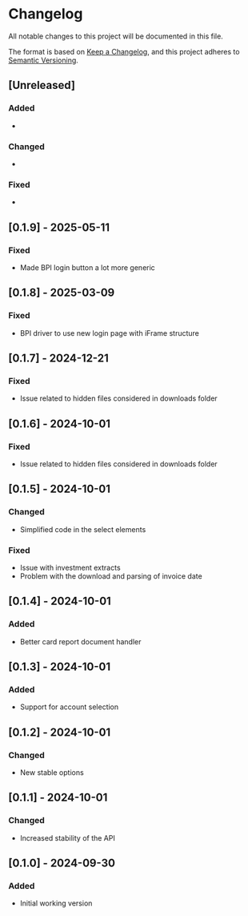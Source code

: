 # Changelog

All notable changes to this project will be documented in this file.

The format is based on [Keep a Changelog](https://keepachangelog.com/en/1.0.0/),
and this project adheres to [Semantic Versioning](https://semver.org/spec/v2.0.0.html).

## [Unreleased]

### Added

*

### Changed

*

### Fixed

*

## [0.1.9] - 2025-05-11

### Fixed

* Made BPI login button a lot more generic

## [0.1.8] - 2025-03-09

### Fixed

* BPI driver to use new login page with iFrame structure

## [0.1.7] - 2024-12-21

### Fixed

* Issue related to hidden files considered in downloads folder

## [0.1.6] - 2024-10-01

### Fixed

* Issue related to hidden files considered in downloads folder

## [0.1.5] - 2024-10-01

### Changed

* Simplified code in the select elements

### Fixed

* Issue with investment extracts
* Problem with the download and parsing of invoice date

## [0.1.4] - 2024-10-01

### Added

* Better card report document handler

## [0.1.3] - 2024-10-01

### Added

* Support for account selection

## [0.1.2] - 2024-10-01

### Changed

* New stable options

## [0.1.1] - 2024-10-01

### Changed

* Increased stability of the API

## [0.1.0] - 2024-09-30

### Added

* Initial working version
